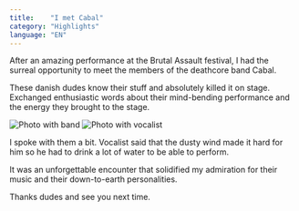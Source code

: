 ```yaml
---
title:    "I met Cabal"
category: "Highlights"
language: "EN"
---
```


After an amazing performance at the Brutal Assault festival,
I had the surreal opportunity to meet the members of the deathcore band Cabal.

These danish dudes know their stuff and absolutely killed it on stage.
Exchanged enthusiastic words about their mind-bending performance and the energy they brought to the stage.

![Photo with band](/assets/music-reports/2023-08-11-i-met-cabal/cabal-band.jpg)
![Photo with vocalist](/assets/music-reports/2023-08-11-i-met-cabal/cabal-vocalist.jpg)

I spoke with them a bit. Vocalist said that the dusty wind made it hard for him so he had
to drink a lot of water to be able to perform.

It was an unforgettable encounter that solidified my admiration for their music and their down-to-earth personalities.

Thanks dudes and see you next time.

